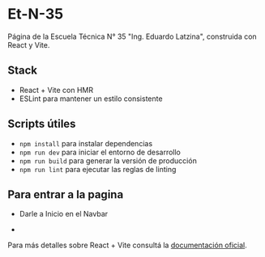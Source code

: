 # Et-N-35

Página de la Escuela Técnica N° 35 "Ing. Eduardo Latzina", construida con React y Vite.

## Stack

- React + Vite con HMR
- ESLint para mantener un estilo consistente

## Scripts útiles

- `npm install` para instalar dependencias
- `npm run dev` para iniciar el entorno de desarrollo
- `npm run build` para generar la versión de producción
- `npm run lint` para ejecutar las reglas de linting


## Para entrar a la pagina
- Darle a Inicio en el Navbar

- 
Para más detalles sobre React + Vite consultá la [documentación oficial](https://vitejs.dev/guide/).
